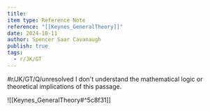 ```yaml
---
title: 
item type: Reference Note
reference: "[[Keynes_GeneralTheory]]"
date: 2024-10-11
author: Spencer Saar Cavanaugh
publish: true
tags:
  - r/JK/GT
---
```

#r/JK/GT/Q/unresolved  I don't understand the mathematical logic or theoretical implications of this passage.

![[Keynes_GeneralTheory#^5c8f31]]
